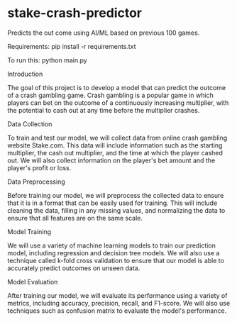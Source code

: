 # stake-crash-predictor
Predicts the out come using AI/ML based on previous 100 games.

Requirements:
pip install -r requirements.txt

To run this:
python main.py

Introduction

The goal of this project is to develop a model that can predict the outcome of a crash gambling game. Crash gambling is a popular game in which players can bet on the outcome of a continuously increasing multiplier, with the potential to cash out at any time before the multiplier crashes.

Data Collection

To train and test our model, we will collect data from online crash gambling website Stake.com. This data will include information such as the starting multiplier, the cash out multiplier, and the time at which the player cashed out. We will also collect information on the player's bet amount and the player's profit or loss.

Data Preprocessing

Before training our model, we will preprocess the collected data to ensure that it is in a format that can be easily used for training. This will include cleaning the data, filling in any missing values, and normalizing the data to ensure that all features are on the same scale.

Model Training

We will use a variety of machine learning models to train our prediction model, including regression and decision tree models. We will also use a technique called k-fold cross validation to ensure that our model is able to accurately predict outcomes on unseen data.

Model Evaluation

After training our model, we will evaluate its performance using a variety of metrics, including accuracy, precision, recall, and F1-score. We will also use techniques such as confusion matrix to evaluate the model's performance.
